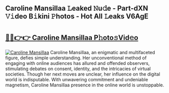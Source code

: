 ## Caroline Mansillaa 𝙻eaked 𝙽u𝚍e - Part-dXN 𝚅𝚒deo B𝚒kini 𝙿hotos - Hot All 𝙻eaks V6AgE

# <h2><a href="http://ld0vhjj.urlbe.top/?page=Caroline+Mansillaa">🔗🔗👉👉 Caroline Mansillaa P𝚑oto𝚜Vid𝚎o</a></h2>

[![Caroline Mansillaa](https://i.imgur.com/eBuTRDB.gif)](http://ld0vhjj.urlbe.top/?page=Caroline+Mansillaa)
Caroline Mansillaa, an enigmatic and multifaceted figure, defies simple understanding. Her unconventional method of engaging with online audiences has allured and offended observers, stimulating debates on consent, identity, and the intricacies of virtual societies. Though her next moves are unclear, her influence on the digital world is indisputable. With unwavering commitment and undeniable magnetism, Caroline Mansillaa presence in the online world is unstoppable.
